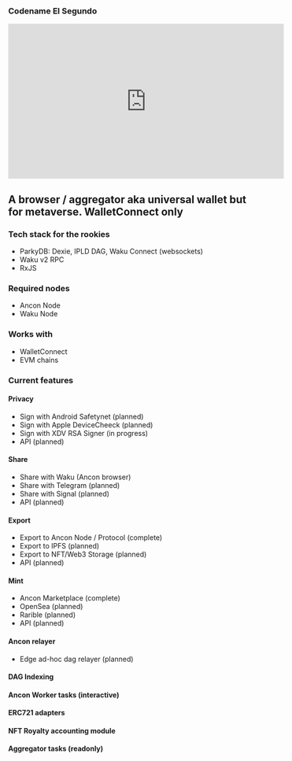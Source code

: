 ### Codename El Segundo

<iframe width="560" height="315" src="https://www.youtube.com/embed/WILyWmT2A-Q" title="YouTube video player" frameborder="0" allow="accelerometer; autoplay; clipboard-write; encrypted-media; gyroscope; picture-in-picture" allowfullscreen></iframe>


## A browser / aggregator aka universal wallet but for metaverse. WalletConnect only

### Tech stack for the rookies

- ParkyDB: Dexie, IPLD DAG, Waku Connect (websockets)
- Waku v2 RPC
- RxJS

### Required nodes

- Ancon Node
- Waku Node

### Works with

- WalletConnect
- EVM chains

### Current features

#### Privacy

- Sign with Android Safetynet (planned)
- Sign with Apple DeviceCheeck (planned)
- Sign with XDV RSA Signer (in progress)
- API (planned)

#### Share

- Share with Waku (Ancon browser)
- Share with Telegram (planned)
- Share with Signal (planned)
- API (planned)

#### Export

- Export to Ancon Node / Protocol (complete)
- Export to IPFS (planned)
- Export to NFT/Web3 Storage (planned)
- API (planned)

#### Mint

- Ancon Marketplace (complete)
- OpenSea (planned)
- Rarible (planned)
- API (planned)

#### Ancon relayer

- Edge ad-hoc dag relayer (planned)

#### DAG Indexing

#### Ancon Worker tasks (interactive)

#### ERC721 adapters

#### NFT Royalty accounting module

#### Aggregator tasks (readonly)
